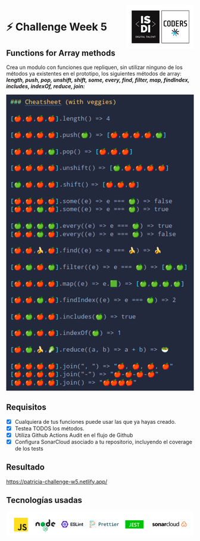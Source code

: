 <img align="right" width="179" height="118" alt="ISDI CODER LOGO" src="/assets/isdi_logo_hq.jpg">

# :zap: Challenge Week 5

## Functions for Array methods

Crea un modulo con funciones que repliquen, sin utilizar ninguno de los métodos ya existentes en el prototipo, los siguientes métodos de array: **_length, push, pop, unshift, shift, some, every, find, filter, map, findIndex, includes, indexOf, reduce, join:_**

![Javascript methods with veggies](/assets/javascript_methods_v2.png)

## Requisitos

-   [x] Cualquiera de tus funciones puede usar las que ya hayas creado.
-   [x] Testea TODOS los métodos.
-   [x] Utiliza Github Actions Audit en el flujo de Github
-   [x] Configura SonarCloud asociado a tu repositorio, incluyendo el coverage de los tests

## Resultado

https://patricia-challenge-w5.netlify.app/

## Tecnologías usadas

![Logos of used technologies](/assets/tech_logos_v2.jpg)
